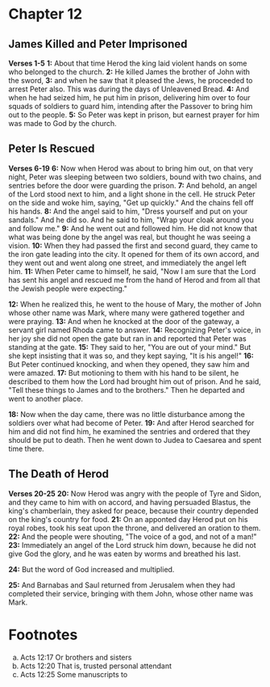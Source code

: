 # Chapter 12
## James Killed and Peter Imprisoned
**Verses 1-5**
**1:** About that time Herod the king laid violent hands on some who belonged to the church.
**2:** He killed James the brother of John with the sword,
**3:** and when he saw that it pleased the Jews, he proceeded to arrest Peter also. This was during the days of Unleavened Bread.
**4:** And when he had seized him, he put him in prison, delivering him over to four squads of soldiers to guard him, intending after the Passover to bring him out to the people.
**5:** So Peter was kept in prison, but earnest prayer for him was made to God by the church. 

## Peter Is Rescued
**Verses 6-19**
**6:** Now when Herod was about to bring him out, on that very night, Peter was sleeping between two soldiers, bound with two chains, and sentries before the door were guarding the prison.
**7:** And behold, an angel of the Lord stood next to him, and a light shone in the cell. He struck Peter on the side and woke him, saying, "Get up quickly." And the chains fell off his hands.
**8:** And the angel said to him, "Dress yourself and put on your sandals." And he did so. And he said to him, "Wrap your cloak around you and follow me."
**9:** And he went out and followed him. He did not know that what was being done by the angel was real, but thought he was seeing a vision.
**10:** When they had passed the first and second guard, they came to the iron gate leading into the city. It opened for them of its own accord, and they went out and went along one street, and immediately the angel left him.
**11:** When Peter came to himself, he said, "Now I am sure that the Lord has sent his angel and rescued me from the hand of Herod and from all that the Jewish people were expecting."

**12:** When he realized this, he went to the house of Mary, the mother of John whose other name was Mark, where many were gathered together and were praying.
**13:** And when he knocked at the door of the gateway, a servant girl named Rhoda came to answer.
**14:** Recognizing Peter's voice, in her joy she did not open the gate but ran in and reported that Peter was standing at the gate.
**15:** They said to her, "You are out of your mind." But she kept insisting that it was so, and they kept saying, "It is his angel!"
**16:** But Peter continued knocking, and when they opened, they saw him and were amazed.
**17:** But motioning to them with his hand to be silent, he described to them how the Lord had brought him out of prison. And he said, "Tell these things to James and to the brothers." Then he departed and went to another place.

**18:** Now when the day came, there was no little disturbance among the soldiers over what had become of Peter.
**19:** And after Herod searched for him and did not find him, he examined the sentries and ordered that they should be put to death. Then he went down to Judea to Caesarea and spent time there.

## The Death of Herod
**Verses 20-25**
**20:** Now Herod was angry with the people of Tyre and Sidon, and they came to him with on accord, and having persuaded Blastus, the king's chamberlain, they asked for peace, because their country depended on the king's country for food.
**21:** On an apponted day Herod put on his royal robes, took his seat upon the throne, and delivered an oration to them.
**22:** And the people were shouting, "The voice of a god, and not of a man!"
**23:** Immediately an angel of the Lord struck him down, because he did not give God the glory, and he was eaten by worms and breathed his last.

**24:** But the word of God increased and multiplied.

**25:** And Barnabas and Saul returned from Jerusalem when they had completed their service, bringing with them John, whose other name was Mark.

# Footnotes
<ol type='a'>
	<li>Acts 12:17 Or brothers and sisters</li>
	<li>Acts 12:20 That is, trusted personal attendant</li>
	<li>Acts 12:25 Some manuscripts to</li>
</ol>
